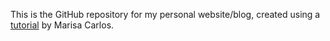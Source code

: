 This is the GitHub repository for my personal website/blog, created using a [tutorial](http://marisacarlos.com/pages/create-simple-academic-website) by Marisa Carlos.

